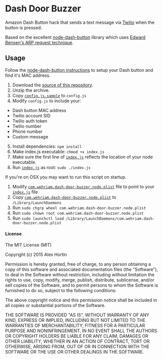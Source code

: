 # Dash Door Buzzer

Amazon Dash Button hack that sends a text message via [Twilio](https://www.twilio.com/) when the button is pressed.

Based on the excellent [node-dash-button](https://github.com/hortinstein/node-dash-button) library which uses [Edward Bensen's ARP request technique](https://medium.com/@edwardbenson/how-i-hacked-amazon-s-5-wifi-button-to-track-baby-data-794214b0bdd8).

## Usage

Follow the [node-dash-button instructions](https://github.com/hortinstein/node-dash-button#first-time-dash-setup) to setup your Dash button and find it's MAC address.

1. Download the [source of this repository](https://github.com/wehriam/dash-door-buzzer/archive/master.zip).
2. Unzip the archive.
3. Copy [`config.js.sample`](https://github.com/wehriam/dash-door-buzzer/blob/master/config.js.sample) to `config.js`
4. Modify `config.js` to include your:
  * Dash button MAC address
  * Twilio account SID
  * Twilio auth token
  * Twilio number
  * Phone number
  * Custom message
5. Install dependencies: `npm install`
6. Make index.js executable: `chmod +x index.js`
7. Make sure the first line of [`index.js`](https://github.com/wehriam/dash-door-buzzer/blob/master/index.js) reflects the location of your node executable.
8. Run [`index.js`](https://github.com/wehriam/dash-door-buzzer/blob/master/index.js) as root: `sudo ./index.js`

If you're on OSX you may want to run this script on startup.

1. Modify [`com.wehriam.dash-door-buzzer.node.plist`](https://github.com/wehriam/dash-door-buzzer/blob/master/com.wehriam.dash-door-buzzer.node.plist) file to point to your [`index.js`](https://github.com/wehriam/dash-door-buzzer/blob/master/index.js) file
2. Copy [`com.wehriam.dash-door-buzzer.node.plist`](https://github.com/wehriam/dash-door-buzzer/blob/master/com.wehriam.dash-door-buzzer.node.plist) to `/Library/LaunchDaemons`
3. Run `sudo chgrp wheel com.wehriam.dash-door-buzzer.node.plist`
4. Run `sudo chown root com.wehriam.dash-door-buzzer.node.plist`
5. Run `sudo launchctl load /Library/LaunchDaemons/com.wehriam.dash-door-buzzer.node.plist`

#### License

The MIT License (MIT)

Copyright (c) 2015 Alex Hortin

Permission is hereby granted, free of charge, to any person obtaining a copy of this software and associated documentation files (the "Software"), to deal in the Software without restriction, including without limitation the rights to use, copy, modify, merge, publish, distribute, sublicense, and/or sell copies of the Software, and to permit persons to whom the Software is furnished to do so, subject to the following conditions:

The above copyright notice and this permission notice shall be included in all copies or substantial portions of the Software.

THE SOFTWARE IS PROVIDED "AS IS", WITHOUT WARRANTY OF ANY KIND, EXPRESS OR IMPLIED, INCLUDING BUT NOT LIMITED TO THE WARRANTIES OF MERCHANTABILITY, FITNESS FOR A PARTICULAR PURPOSE AND NONINFRINGEMENT. IN NO EVENT SHALL THE AUTHORS OR COPYRIGHT HOLDERS BE LIABLE FOR ANY CLAIM, DAMAGES OR OTHER LIABILITY, WHETHER IN AN ACTION OF CONTRACT, TORT OR OTHERWISE, ARISING FROM, OUT OF OR IN CONNECTION WITH THE SOFTWARE OR THE USE OR OTHER DEALINGS IN THE SOFTWARE.
